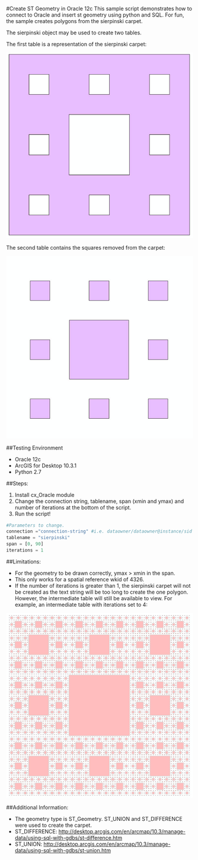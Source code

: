 #Create ST Geometry in Oracle 12c
This sample script demonstrates how to connect to Oracle and insert st geometry using python and SQL. For fun, the sample creates polygons from the sierpinski carpet.

The sierpinski object may be used to create two tables. 

The first table is a representation of the sierpinski carpet:

![This is where an JPG should be. Sorry you can't see it. Try using Chrome](sierpinski1.jpg "Sierpinski Carpet1")

The second table contains the squares removed from the carpet:

![This is where an JPG should be. Sorry you can't see it. Try using Chrome](reverseSierpinski.jpg "Reverse Sierpinski1")

##Testing Environment
- Oracle 12c
- ArcGIS for Desktop 10.3.1 
- Python 2.7

##Steps:
1. Install cx_Oracle module
1. Change the connection string, tablename, span (xmin and ymax) and number of iterations at the bottom of the script.
1. Run the script!

```python
#Parameters to change.
connection ="connection-string" #i.e. dataowner/dataowner@instance/sid
tablename = "sierpinski"
span = [0, 90]
iterations = 1
```

##Limitations:
- For the geometry to be drawn correctly, ymax > xmin in the span.
- This only works for a spatial reference wkid of 4326.
- If the number of iterations is greater than 1, the sierpinski carpet will not be created as the text string will be too long to create the one polygon. However, the intermediate table will still be available to view. For example, an intermediate table with iterations set to 4:

![This is where an JPG should be. Sorry you can't see it. Try using Chrome](reverseSierpinski4.jpg "Reverse Sierpinski4")

##Additional Information:
- The geometry type is ST_Geometry. ST_UNION and ST_DIFFERENCE were used to create the carpet.
- ST_DIFFERENCE: http://desktop.arcgis.com/en/arcmap/10.3/manage-data/using-sql-with-gdbs/st-difference.htm
- ST_UNION: http://desktop.arcgis.com/en/arcmap/10.3/manage-data/using-sql-with-gdbs/st-union.htm
